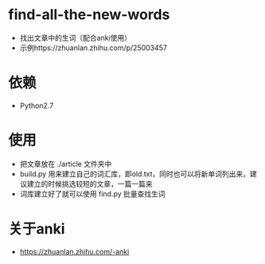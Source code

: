 # find-all-the-new-words
- 找出文章中的生词（配合anki使用）
- 示例https://zhuanlan.zhihu.com/p/25003457

# 依赖
- Python2.7 

# 使用
- 把文章放在 ./article 文件夹中 
- build.py 用来建立自己的词汇库，即old.txt，同时也可以将新单词列出来，建议建立的时候挑选较短的文章，一篇一篇来 
- 词库建立好了就可以使用 find.py 批量查找生词 

# 关于anki
- https://zhuanlan.zhihu.com/-anki
